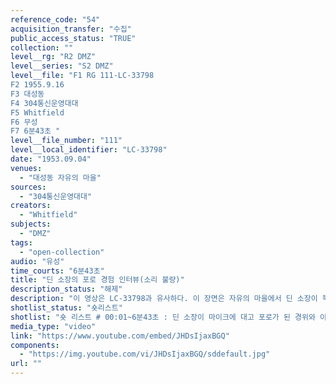 ```yaml
---
reference_code: "54"
acquisition_transfer: "수집"
public_access_status: "TRUE"
collection: ""
level__rg: "R2 DMZ"
level__series: "S2 DMZ"
level__file: "F1 RG 111-LC-33798
F2 1955.9.16
F3 대성동 
F4 304통신운영대대
F5 Whitfield
F6 무성 
F7 6분43초 "
level__file_number: "111"
level__local_identifier: "LC-33798"
date: "1953.09.04"
venues: 
  - "대성동 자유의 마을"
sources: 
  - "304통신운영대대"
creators: 
  - "Whitfield"
subjects: 
  - "DMZ"
tags: 
  - "open-collection"
audio: "유성"
time_courts: "6분43초"
title: "딘 소장의 포로 경험 인터뷰(소리 불량)"
description_status: "해제"
description: "이 영상은 LC-33798과 유사하다. 이 장면은 자유의 마을에서 딘 소장이 북한인민군에게 포획되고 석방되기까지 인터뷰하는 내용으로 구성되어 있다. 영상은 유성이나 불량이다. "
shotlist_status: "숏리스트"
shotlist: "숏 리스트 # 00:01~6분43초 : 딘 소장이 마이크에 대고 포로가 된 경위와 이동, 석방까지 상세하게 구술하고 있 다. 그는 말끔한 양복 차림이며 뒤에 다른 미군 장교가 앉아 있다. 가끔 기자들의 질문을 받기도 한다. "
media_type: "video"
link: "https://www.youtube.com/embed/JHDsIjaxBGQ"
components: 
  - "https://img.youtube.com/vi/JHDsIjaxBGQ/sddefault.jpg"
url: ""
---
```

